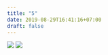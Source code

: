 ```yaml
---
title: "5"
date: 2019-08-29T16:41:16+07:00
draft: false
---
```


![](/images/portfolio/clipart/5/1.jpg)
![](/images/portfolio/clipart/5/2.jpg)
